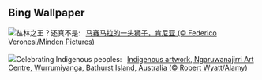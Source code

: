 ## Bing Wallpaper
![](https://www.bing.com/th?id=OHR.WorldLionDay_ZH-CN0525835107_UHD.jpg&w=1000)丛林之王？还真不是:&nbsp;&ensp;[马赛马拉的一头狮子，肯尼亚 (© Federico Veronesi/Minden Pictures)](https://www.bing.com/th?id=OHR.WorldLionDay_ZH-CN0525835107_UHD.jpg)
<br><br/>
![](https://www.bing.com/th?id=OHR.BathurstArt_EN-US3084378813_UHD.jpg&w=1000)Celebrating Indigenous peoples:&nbsp;&ensp;[Indigenous artwork, Ngaruwanajirri Art Centre, Wurrumiyanga, Bathurst Island, Australia (© Robert Wyatt/Alamy)](https://www.bing.com/th?id=OHR.BathurstArt_EN-US3084378813_UHD.jpg)
<br><br/>
